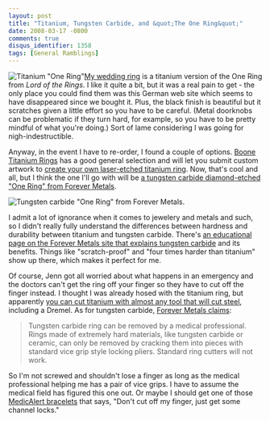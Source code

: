 ```yaml
---
layout: post
title: "Titanium, Tungsten Carbide, and &quot;The One Ring&quot;"
date: 2008-03-17 -0800
comments: true
disqus_identifier: 1358
tags: [General Ramblings]
---
```

![Titanium "One
Ring"](https://hyqi8g.dm2303.livefilestore.com/y2pWiDR4mSpFBfmurgFzzStSQmLHSkvIIEzSFON6TSzroUGxUiPKI-4A4qv3FOS7uZMK3AwcmdmBphNeONCX1Iew2flgMN7aoYWoWz5_EkHt5o/20060315ring.jpg?psid=1)[My
wedding ring](/archive/2006/03/15/my-ring-came-in.aspx) is a titanium
version of the One Ring from *Lord of the Rings*. I like it quite a bit,
but it was a real pain to get - the only place you could find them was
this German web site which seems to have disappeared since we bought it.
Plus, the black finish is beautiful but it scratches given a little
effort so you have to be careful. (Metal doorknobs can be problematic if
they turn hard, for example, so you have to be pretty mindful of what
you're doing.) Sort of lame considering I was going for
nigh-indestructible.

Anyway, in the event I have to re-order, I found a couple of options.
[Boone Titanium Rings](http://www.boonerings.com/) has a good general
selection and will let you submit custom artwork to [create your own
laser-etched titanium
ring](http://www.boonerings.com/htmpages/createyourown.htm). Now, that's
cool and all, but I think the one I'll go with will be [a tungsten
carbide diamond-etched "One Ring" from Forever
Metals](http://www.forevermetals.com/domed-tungsten-carbide-rings/one-ring-lord-of-the-rings/).

![Tungsten carbide "One Ring" from Forever
Metals.](https://hyqi8g.dm2303.livefilestore.com/y2pQbBtgVWjSBgrGz_IYbwJ6Uhq-XAi8HvOckpb9dItIHbJa3wxHE8MqrGQ2c1nUPvoC_SSysTLxXBw5ntJdUuteAGTtHl0KskRi0YEU0VSY90/20080317tungstencarbideonering.jpg?psid=1)

I admit a lot of ignorance when it comes to jewelery and metals and
such, so I didn't really fully understand the differences between
hardness and durability between titanium and tungsten carbide. There's
[an educational page on the Forever Metals site that explains tungsten
carbide](http://www.forevermetals.com/jewelry-tungsten-carbide-ring/)
and its benefits. Things like "scratch-proof" and "four times harder
than titanium" show up there, which makes it perfect for me.

Of course, Jenn got all worried about what happens in an emergency and
the doctors can't get the ring off your finger so they have to cut off
the finger instead. I thought I was already hosed with the titanium
ring, but apparently [you can cut titanium with almost any tool that
will cut
steel](http://www.cascadiadesignstudio.com/faq-cut-off-ring.htm),
including a Dremel. As for tungsten carbide, [Forever Metals
claims](http://www.forevermetals.com/jewelry-tungsten-carbide-ring/):

> Tungsten carbide ring can be removed by a medical professional. Rings
> made of extremely hard materials, like tungsten carbide or ceramic,
> can only be removed by cracking them into pieces with standard vice
> grip style locking pliers. Standard ring cutters will not work.

So I'm not screwed and shouldn't lose a finger as long as the medical
professional helping me has a pair of vice grips. I have to assume the
medical field has figured this one out. Or maybe I should get one of
those [MedicAlert bracelets](http://www.medicalert.org) that says,
"Don't cut off my finger, just get some channel locks."

